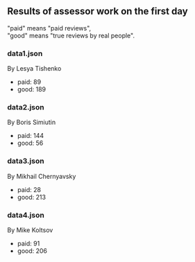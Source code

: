 ## Results of assessor work on the first day

"paid" means "paid reviews",  
"good" means "true reviews by real people".

### data1.json
By Lesya Tishenko
 - paid: 89
 - good: 189
 
### data2.json
By Boris Simiutin
 - paid: 144
 - good: 56
 
### data3.json
By Mikhail Chernyavsky
 - paid: 28
 - good: 213
 
### data4.json
By Mike Koltsov
 - paid: 91
 - good: 206
